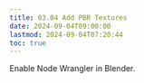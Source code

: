 ```yaml
---
title: 03.04 Add PBR Textures
date: 2024-09-04T09:00:00
lastmod: 2024-09-04T07:20:44
toc: true
---
```


Enable Node Wrangler in Blender.
